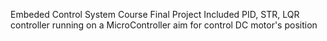 Embeded Control System Course Final Project
Included PID, STR, LQR controller running on a MicroController aim for control DC motor's position
